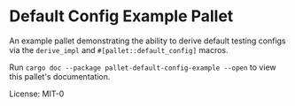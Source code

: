 # Default Config Example Pallet

An example pallet demonstrating the ability to derive default testing configs via the
`derive_impl` and `#[pallet::default_config]` macros.

Run `cargo doc --package pallet-default-config-example --open` to view this pallet's documentation.

License: MIT-0
